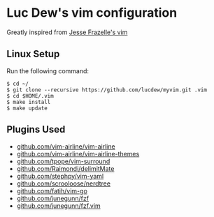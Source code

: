 # Luc Dew's vim configuration

Greatly inspired from [Jesse Frazelle's vim](https://github.com/jessfraz/.vim)

## Linux Setup

Run the following command:

```
$ cd ~/
$ git clone --recursive https://github.com/lucdew/myvim.git .vim
$ cd $HOME/.vim
$ make install
$ make update
```



## Plugins Used

* [github.com/vim-airline/vim-airline](https://github.com/vim-airline/vim-airline)
* [github.com/vim-airline/vim-airline-themes](https://github.com/vim-airline/vim-airline-themes)
* [github.com/tpope/vim-surround](https://github.com/tpope/vim-surround)
* [github.com/Raimondi/delimitMate](https://github.com/Raimondi/delimitMate)
* [github.com/stephpy/vim-yaml](https://github.com/stephpy/vim-yaml)
* [github.com/scrooloose/nerdtree](https://github.com/scrooloose/nerdtree)
* [github.com/fatih/vim-go](https://github.com/fatih/vim-go)
* [github.com/junegunn/fzf](https://github.com/junegunn/fzf)
* [github.com/junegunn/fzf.vim](https://github.com/junegunn/fzf.vim)
